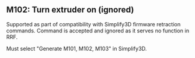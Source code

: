 ## M102: Turn extruder on (ignored)

Supported as part of compatibility with Simplify3D firmware retraction commands. Command is accepted and ignored as it serves no function in RRF.

Must select "Generate M101, M102, M103" in Simplify3D.

